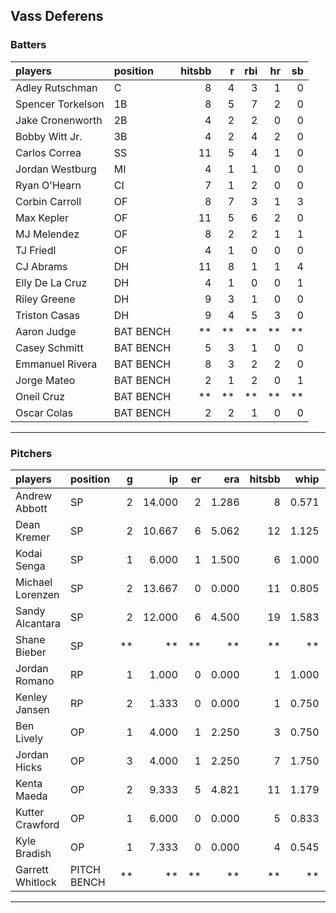 ## Vass Deferens

### Batters

 
|players           |position  | hitsbb|  r| rbi| hr| sb| 
|:-----------------|:---------|------:|--:|---:|--:|--:| 
|Adley Rutschman   |C         |      8|  4|   3|  1|  0| 
|Spencer Torkelson |1B        |      8|  5|   7|  2|  0| 
|Jake Cronenworth  |2B        |      4|  2|   2|  0|  0| 
|Bobby Witt Jr.    |3B        |      4|  2|   4|  2|  0| 
|Carlos Correa     |SS        |     11|  5|   4|  1|  0| 
|Jordan Westburg   |MI        |      4|  1|   1|  0|  0| 
|Ryan O'Hearn      |CI        |      7|  1|   2|  0|  0| 
|Corbin Carroll    |OF        |      8|  7|   3|  1|  3| 
|Max Kepler        |OF        |     11|  5|   6|  2|  0| 
|MJ Melendez       |OF        |      8|  2|   2|  1|  1| 
|TJ Friedl         |OF        |      4|  1|   0|  0|  0| 
|CJ Abrams         |DH        |     11|  8|   1|  1|  4| 
|Elly De La Cruz   |DH        |      4|  1|   0|  0|  1| 
|Riley Greene      |DH        |      9|  3|   1|  0|  0| 
|Triston Casas     |DH        |      9|  4|   5|  3|  0| 
|Aaron Judge       |BAT BENCH |     **| **|  **| **| **| 
|Casey Schmitt     |BAT BENCH |      5|  3|   1|  0|  0| 
|Emmanuel Rivera   |BAT BENCH |      8|  3|   2|  2|  0| 
|Jorge Mateo       |BAT BENCH |      2|  1|   2|  0|  1| 
|Oneil Cruz        |BAT BENCH |     **| **|  **| **| **| 
|Oscar Colas       |BAT BENCH |      2|  2|   1|  0|  0| 


* * *

### Pitchers

 
|players          |position    |  g|     ip| er|   era| hitsbb|  whip| so|  w| sv| 
|:----------------|:-----------|--:|------:|--:|-----:|------:|-----:|--:|--:|--:| 
|Andrew Abbott    |SP          |  2| 14.000|  2| 1.286|      8| 0.571|  9|  1|  0| 
|Dean Kremer      |SP          |  2| 10.667|  6| 5.062|     12| 1.125|  9|  1|  0| 
|Kodai Senga      |SP          |  1|  6.000|  1| 1.500|      6| 1.000|  9|  0|  0| 
|Michael Lorenzen |SP          |  2| 13.667|  0| 0.000|     11| 0.805| 10|  2|  0| 
|Sandy Alcantara  |SP          |  2| 12.000|  6| 4.500|     19| 1.583| 12|  0|  0| 
|Shane Bieber     |SP          | **|     **| **|    **|     **|    **| **| **| **| 
|Jordan Romano    |RP          |  1|  1.000|  0| 0.000|      1| 1.000|  0|  0|  0| 
|Kenley Jansen    |RP          |  2|  1.333|  0| 0.000|      1| 0.750|  2|  0|  1| 
|Ben Lively       |OP          |  1|  4.000|  1| 2.250|      3| 0.750|  3|  0|  0| 
|Jordan Hicks     |OP          |  3|  4.000|  1| 2.250|      7| 1.750|  3|  0|  1| 
|Kenta Maeda      |OP          |  2|  9.333|  5| 4.821|     11| 1.179| 15|  0|  0| 
|Kutter Crawford  |OP          |  1|  6.000|  0| 0.000|      5| 0.833|  9|  1|  0| 
|Kyle Bradish     |OP          |  1|  7.333|  0| 0.000|      4| 0.545|  8|  1|  0| 
|Garrett Whitlock |PITCH BENCH | **|     **| **|    **|     **|    **| **| **| **| 


* * *


